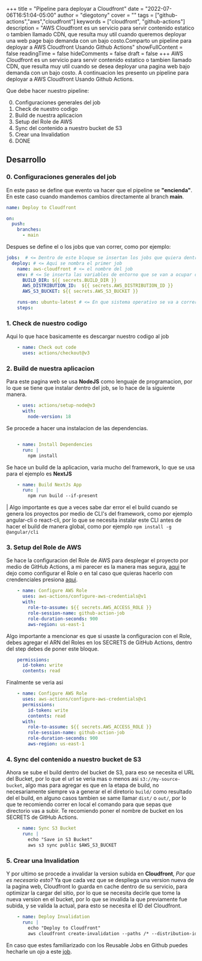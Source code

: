+++
title = "Pipeline para deployar a Cloudfront"
date = "2022-07-06T16:51:04-05:00"
author = "diegotony"
cover = ""
tags = ["github-actions","aws","cloudfront"]
keywords = ["cloudfront", "github-actions"]
description = "AWS Cloudfront es un servicio para servir contenido estatico o tambien llamado CDN, que resulta muy util cuando queremos deployar una web page bajo demanda con un bajo costo.Comparto un pipeline para deployar a AWS Cloudfront Usando Github Actions"
showFullContent = false
readingTime = false
hideComments = false
draft = false
+++
AWS Cloudfront es un servicio para servir contenido estatico o tambien llamado CDN, que resulta muy util cuando se desea deployar una pagina web bajo demanda con un bajo costo. A continuacion les presento un pipeline para deployar a AWS Cloudfront Usando Github Actions.

Que debe hacer nuestro pipeline:

0. Configuraciones generales del job
1. Check de nuestro codigo
2. Build de nuestra aplicacion
3. Setup del Role de AWS
4. Sync del contenido a nuestro bucket de S3
5. Crear una Invalidation
6. DONE

## Desarrollo
### 0. Configuraciones generales del job
En este paso se define que evento va hacer que el pipeline se **"encienda"**. En este caso cuando mandemos cambios directamente al branch **main**.
```yaml
name: Deploy to Cloudfront

on: 
  push:
    branches:
      - main
```
Despues se define el o los jobs que van correr, como por ejemplo:
```yaml
jobs:  # <= Dentro de este bloque se insertan los jobs que quiera dentro de este workflow                                     
  deploy: # <= Aqui se nombra el primer job
    name: aws-cloudfront # <= el nombre del job
    env: # <= Se inserta las variables de entorno que se van a ocupar de manera global, en este caso las credendiales de AWS
      BUILD_DIR: ${{ secrets.BUILD_DIR }}
      AWS_DISTRIBUTION_ID:  ${{ secrets.AWS_DISTRIBUTION_ID }}
      AWS_S3_BUCKET: ${{ secrets.AWS_S3_BUCKET }}

    runs-on: ubuntu-latest # <= En que sistema operativo se va a correr el job, en este ubuntu, que es ademas el mas barato 
    steps:
```
### 1. Check de nuestro codigo
Aqui lo que hace basicamente es descargar nuestro codigo al job
```yaml
    - name: Check out code  
      uses: actions/checkout@v3
```
### 2. Build de nuestra aplicacion
Para este pagina web se usa **NodeJS** como lenguaje de programacion, por lo que se tiene que instalar dentro del job, se lo hace de la siguiente manera.
```yaml
    - uses: actions/setup-node@v3
      with:
        node-version: 18
```

Se procede a hacer una instalacion de las dependencias.

```yaml

    - name: Install Dependencies
      run: |
        npm install
```
Se hace un build de la aplicacion, varia mucho del framework, lo que se usa para el ejemplo es **NextJS**

```yaml
    - name: Build NextJs App
      run: |
        npm run build --if-present 
```
| Algo importante es que a veces sabe dar error el el build cuando se genera los proyectos por medio de CLI's del framework, como por ejemplo angular-cli o react-cli, por lo que se necesita instalar este CLI antes de hacer el build de manera global, como por ejemplo `npm install -g @angular/cli` 
### 3. Setup del Role de AWS

Se hace la configuracion del Role de AWS para desplegar el proyecto por medio de GitHub Actions, a mi parecer es la manera mas segura, [aqui](https://github.com/aws-actions/configure-aws-credentials#assuming-a-role) te dejo como configurar el Role o en tal caso que quieras hacerlo con crendenciales presiona [aqui](https://github.com/aws-actions/configure-aws-credentials).
```yaml
    - name: Configure AWS Role
      uses: aws-actions/configure-aws-credentials@v1
      with:
        role-to-assume: ${{ secrets.AWS_ACCESS_ROLE }}
        role-session-name: github-action-job
        role-duration-seconds: 900
        aws-region: us-east-1
```
Algo importante a mencionar es que si usaste la configuracion con el Role, debes agregar el ARN del Roles en los SECRETS de GitHub Actions, dentro del step debes de poner este bloque.
```yaml
    permissions:
      id-token: write
      contents: read
```

Finalmente se veria asi
```yaml
    - name: Configure AWS Role
      uses: aws-actions/configure-aws-credentials@v1
      permissions:
        id-token: write
        contents: read
      with:
        role-to-assume: ${{ secrets.AWS_ACCESS_ROLE }}
        role-session-name: github-action-job
        role-duration-seconds: 900
        aws-region: us-east-1
```

### 4. Sync del contenido a nuestro bucket de S3

Ahora se sube el build dentro del bucket de S3, para eso se necesita el URL del Bucket, por lo que el url se veria mas o menos asi `s3://my-source-bucket`, algo mas para agregar es que en la etapa de build, no necesariamente siempre va a generar el el diretorio `build/` como resultado del el build, en alguno casos tambien se same llamar `dist/` o `out/`, por lo que te recomiendo correr en local el comando para que sepas que directorio vas a subir. Te recomiendo poner el nombre de bucket en los SECRETS de GitHub Actions.  
```yaml
    - name: Sync S3 Bucket
      run: |
        echo "Save in S3 Bucket"
        aws s3 sync public $AWS_S3_BUCKET
```
### 5. Crear una Invalidation
Y por ultimo se procede a invalidar la version subida en **Cloudfront**, *Por que es necesario esto?*  Ya que cada vez que se despliega una version nueva de la pagina web, Cloudfront lo guarda en cache dentro de su servicio, para optimizar la cargar del sitio, por lo que se necesita decirle que tome la nueva version en el bucket, por lo que se invalida la que previamente fue subida, y se valida la actual, para esto se necesita el ID del Cloudfront.
```yaml
    - name: Deploy Invalidation 
      run: |
        echo "Deploy to Cloudfront"
        aws cloudfront create-invalidation --paths /* --distribution-id $AWS_DISTRIBUTION_ID
```

En caso que estes familiarizado con los Reusable Jobs en Github puedes hecharle un ojo a este [job](https://github.com/diegotony/gh-pipelines/blob/main/.github/workflows/aws-cloudfront.yml).